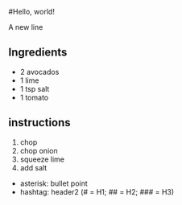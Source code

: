 #Hello, world!

A new line

## Ingredients

* 2 avocados
* 1 lime
* 1 tsp salt
* 1 tomato

## instructions

1. chop 
2. chop onion
3. squeeze lime
4. add salt


* asterisk: bullet point
* hashtag: header2 (# = H1; ## = H2; ### = H3)
